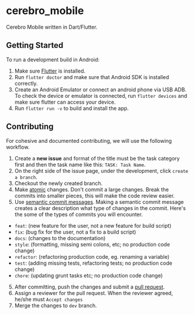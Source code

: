 # cerebro_mobile

Cerebro Mobile written in Dart/Flutter.

## Getting Started

To run a development build in Android:
1. Make sure [Flutter](https://docs.flutter.dev/get-started/install) is installed.
2. Run `flutter doctor` and make sure that Android SDK is installed correctly.
3. Create an Android Emulator or connect an android phone via USB ADB. To check the device or emulator is connected, run `flutter devices` and make sure flutter can access your device.
4. Run `flutter run -v` to build and install the app. 

## Contributing
For cohesive and documented contributing, we will use the following workflow.

1. Create a **new issue** and format of the title must be the task category first and then the task name like this:
```TASK: Task Name```.
2. On the right side of the issue page, under the development, click `create a branch`.
3. Checkout the newly created branch.
4. Make [atomic](https://dev.to/samuelfaure/how-atomic-git-commits-dramatically-increased-my-productivity-and-will-increase-yours-too-4a84) changes. Don't commit a large changes. Break the commits into smaller pieces, this will make the code review easier.
5. Use [semantic commit messages](https://gist.github.com/joshbuchea/6f47e86d2510bce28f8e7f42ae84c716). Making a semantic commit message creates a clear description what type of changes in the commit. Here's the some of the types of commits you will encounter.

- `feat`: (new feature for the user, not a new feature for build script)
- `fix`: (bug fix for the user, not a fix to a build script)
- `docs`: (changes to the documentation)
- `style`: (formatting, missing semi colons, etc; no production code change)
- `refactor`: (refactoring production code, eg. renaming a variable)
- `test`: (adding missing tests, refactoring tests; no production code change)
- `chore`: (updating grunt tasks etc; no production code change)

5. After committing, push the changes and submit a [pull request](https://docs.github.com/en/pull-requests/collaborating-with-pull-requests/proposing-changes-to-your-work-with-pull-requests/creating-a-pull-request).
6. Assign a reviewer for the pull request. When the reviewer agreed, he/she must `Accept changes`
7. Merge the changes to `dev` branch.